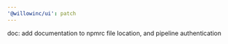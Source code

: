 ```yaml
---
'@willowinc/ui': patch
---
```


doc: add documentation to npmrc file location, and pipeline authentication

